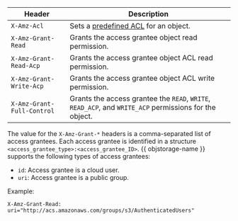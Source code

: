 Header | Description
--- | ---
`X-Amz-Acl` | Sets a [predefined ACL](../concepts/acl.md#predefined-acls) for an object.
`X-Amz-Grant-Read` | Grants the access grantee object read permission.
`X-Amz-Grant-Read-Acp` | Grants the access grantee object ACL read permission.
`X-Amz-Grant-Write-Acp` | Grants the access grantee object ACL write permission.
`X-Amz-Grant-Full-Control` | Grants the access grantee the `READ`, `WRITE`, `READ_ACP`, and `WRITE_ACP` permissions for the object.

The value for the `X-Amz-Grant-*` headers is a comma-separated list of access grantees. Each access grantee is identified in a structure `<access_grantee_type>:<access_grantee_ID>`. {{ objstorage-name }} supports the following types of access grantees:
* `id`: Access grantee is a cloud user.
* `uri`: Access grantee is a public group.

Example:

```http
X-Amz-Grant-Read: uri="http://acs.amazonaws.com/groups/s3/AuthenticatedUsers"
```